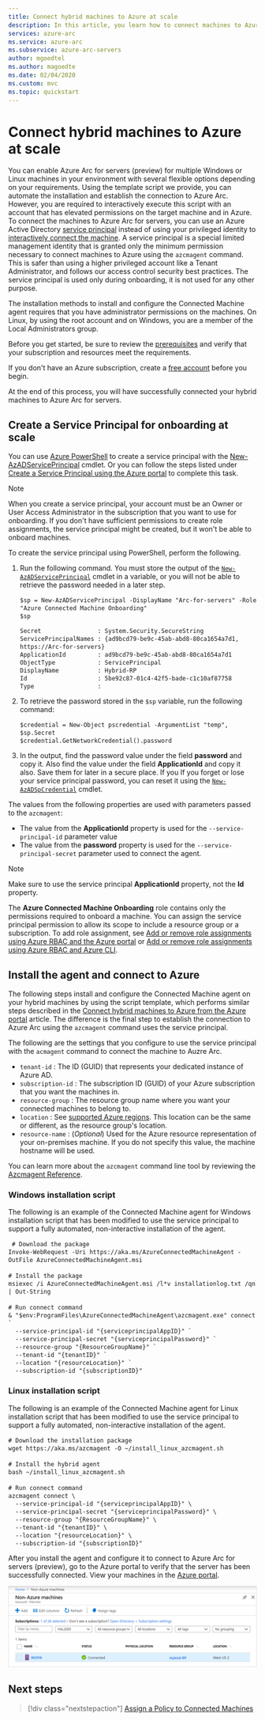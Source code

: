 ```yaml
---
title: Connect hybrid machines to Azure at scale
description: In this article, you learn how to connect machines to Azure using Azure Arc for servers (preview) using a service principal.
services: azure-arc
ms.service: azure-arc
ms.subservice: azure-arc-servers
author: mgoedtel
ms.author: magoedte
ms.date: 02/04/2020
ms.custom: mvc
ms.topic: quickstart
---
```

# Connect hybrid machines to Azure at scale

You can enable Azure Arc for servers (preview) for multiple Windows or Linux machines in your environment with several flexible options depending on your requirements. Using the template script we provide, you can automate the installation and establish the connection to Azure Arc. However, you are required to interactively execute this script with an account that has elevated permissions on the target machine and in Azure. To connect the machines to Azure Arc for servers, you can use an Azure Active Directory [service principal](../../active-directory/develop/app-objects-and-service-principals.md) instead of using your privileged identity to [interactively connect the machine](quickstart-onboard-portal.md). A service principal is a special limited management identity that is granted only the minimum permission necessary to connect machines to Azure using the `azcmagent` command. This is safer than using a higher privileged account like a Tenant Administrator, and follows our access control security best practices. The service principal is used only during onboarding, it is not used for any other purpose.  

The installation methods to install and configure the Connected Machine agent requires that you have administrator permissions on the machines. On Linux, by using the root account and on Windows, you are a member of the Local Administrators group.

Before you get started, be sure to review the [prerequisites](overview.md#prerequisites) and verify that your subscription and resources meet the requirements.

If you don't have an Azure subscription, create a [free account](https://azure.microsoft.com/free/?WT.mc_id=A261C142F) before you begin.

At the end of this process, you will have successfully connected your hybrid machines to Azure Arc for servers.

## Create a Service Principal for onboarding at scale

You can use [Azure PowerShell](/powershell/azure/install-az-ps) to create a service principal with the [New-AzADServicePrincipal](/powershell/module/Az.Resources/New-AzADServicePrincipal) cmdlet. Or you can follow the steps listed under [Create a Service Principal using the Azure portal](../../active-directory/develop/howto-create-service-principal-portal.md) to complete this task.

> [!NOTE]
> When you create a service principal, your account must be an Owner or User Access Administrator in the subscription that you want to use for onboarding. If you don't have sufficient permissions to create role assignments, the service principal might be created, but it won't be able to onboard machines.
>

To create the service principal using PowerShell, perform the following.

1. Run the following command. You must store the output of the [`New-AzADServicePrincipal`](/powershell/module/az.resources/new-azadserviceprincipal) cmdlet in a variable, or you will not be able to retrieve the password needed in a later step.

    ```azurepowershell-interactive
    $sp = New-AzADServicePrincipal -DisplayName "Arc-for-servers" -Role "Azure Connected Machine Onboarding"
    $sp
    ```

    ```output
    Secret                : System.Security.SecureString
    ServicePrincipalNames : {ad9bcd79-be9c-45ab-abd8-80ca1654a7d1, https://Arc-for-servers}
    ApplicationId         : ad9bcd79-be9c-45ab-abd8-80ca1654a7d1
    ObjectType            : ServicePrincipal
    DisplayName           : Hybrid-RP
    Id                    : 5be92c87-01c4-42f5-bade-c1c10af87758
    Type                  :
    ```

2. To retrieve the password stored in the `$sp` variable, run the following command:

    ```azurepowershell-interactive
    $credential = New-Object pscredential -ArgumentList "temp", $sp.Secret
    $credential.GetNetworkCredential().password
    ```

3. In the output, find the password value under the field **password** and copy it. Also find the value under the field **ApplicationId** and copy it also. Save them for later in a secure place. If you If you forget or lose your service principal password, you can reset it using the [`New-AzADSpCredential`](/powershell/module/azurerm.resources/new-azurermadspcredential) cmdlet.

The values from the following properties are used with parameters passed to the `azcmagent`:

* The value from the **ApplicationId** property is used for the `--service-principal-id` parameter value
* The value from the **password** property is used for the  `--service-principal-secret` parameter used to connect the agent.

> [!NOTE]
> Make sure to use the service principal **ApplicationId** property, not the **Id** property.
>

The **Azure Connected Machine Onboarding** role contains only the permissions required to onboard a machine. You can assign the service principal permission to allow its scope to include a resource group or a subscription. To add role assignment, see [Add or remove role assignments using Azure RBAC and the Azure portal](../../role-based-access-control/role-assignments-portal.md) or [Add or remove role assignments using Azure RBAC and Azure CLI](../../role-based-access-control/role-assignments-cli.md).

## Install the agent and connect to Azure

The following steps install and configure the Connected Machine agent on your hybrid machines by using the script template, which performs similar steps described in the [Connect hybrid machines to Azure from the Azure portal](quickstart-onboard-portal.md#) article. The difference is the final step to establish the connection to Azure Arc using the `azcmagent` command uses the service principal.

The following are the settings that you configure to use the service principal with the `acmagent` command to connect the machine to Auzre Arc.

* `tenant-id` : The ID (GUID) that represents your dedicated instance of Azure AD.
* `subscription-id` : The subscription ID (GUID) of your Azure subscription that you want the machines in.
* `resource-group` : The resource group name where you want your connected machines to belong to.
* `location` : See [supported Azure regions](overview.md#supported-regions). This location can be the same or different, as the resource group's location.
* `resource-name` :  (*Optional*) Used for the Azure resource representation of your on-premises machine. If you do not specify this value, the machine hostname will be used.

You can learn more about the `azcmagent` command line tool by reviewing the [Azcmagent Reference](azcmagent-reference.md).

### Windows installation script

The following is an example of the Connected Machine agent for Windows installation script that has been modified to use the service principal to support a fully automated, non-interactive installation of the agent.

```
 # Download the package
Invoke-WebRequest -Uri https://aka.ms/AzureConnectedMachineAgent -OutFile AzureConnectedMachineAgent.msi

# Install the package
msiexec /i AzureConnectedMachineAgent.msi /l*v installationlog.txt /qn | Out-String

# Run connect command
& "$env:ProgramFiles\AzureConnectedMachineAgent\azcmagent.exe" connect `
  --service-principal-id "{serviceprincipalAppID}" `
  --service-principal-secret "{serviceprincipalPassword}" `
  --resource-group "{ResourceGroupName}" `
  --tenant-id "{tenantID}" `
  --location "{resourceLocation}" `
  --subscription-id "{subscriptionID}"
```

### Linux installation script

The following is an example of the Connected Machine agent for Linux installation script that has been modified to use the service principal to support a fully automated, non-interactive installation of the agent.

```
# Download the installation package
wget https://aka.ms/azcmagent -O ~/install_linux_azcmagent.sh

# Install the hybrid agent
bash ~/install_linux_azcmagent.sh

# Run connect command
azcmagent connect \
  --service-principal-id "{serviceprincipalAppID}" \
  --service-principal-secret "{serviceprincipalPassword}" \
  --resource-group "{ResourceGroupName}" \
  --tenant-id "{tenantID}" \
  --location "{resourceLocation}" \
  --subscription-id "{subscriptionID}"
```

After you install the agent and configure it to connect to Azure Arc for servers (preview), go to the Azure portal to verify that the server has been successfully connected. View your machines in the [Azure portal](https://aka.ms/hybridmachineportal).

![A successful server connection](./media/quickstart-onboard/arc-for-servers-successful-onboard.png)

## Next steps

> [!div class="nextstepaction"]
> [Assign a Policy to Connected Machines](../../governance/policy/assign-policy-portal.md)
